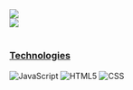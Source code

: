 <div>
  <a href="https://github.com/KusouUK">
  <img src="https://github-readme-stats.vercel.app/api?username=KUSOUUK&show_icons=true&theme=radical"/><br>
  <img src="https://github-readme-stats.vercel.app/api/top-langs/?username=KusouUK&theme=radical"/>
</div>
</br>

### Technologies

<div style="display: inline-block">
  <img align="center" alt="JavaScript" src="https://img.shields.io/badge/JavaScript-F7DF1E?style=for-the-badge&logo=javascript&logoColor=black">
  <img align="center" alt="HTML5" src="https://img.shields.io/badge/HTML5-E34F26?style=for-the-badge&logo=html5&logoColor=white">
  <img align="center" alt="CSS" src="https://img.shields.io/badge/CSS3-1572B6?style=for-the-badge&logo=css3&logoColor=white">
</div>
